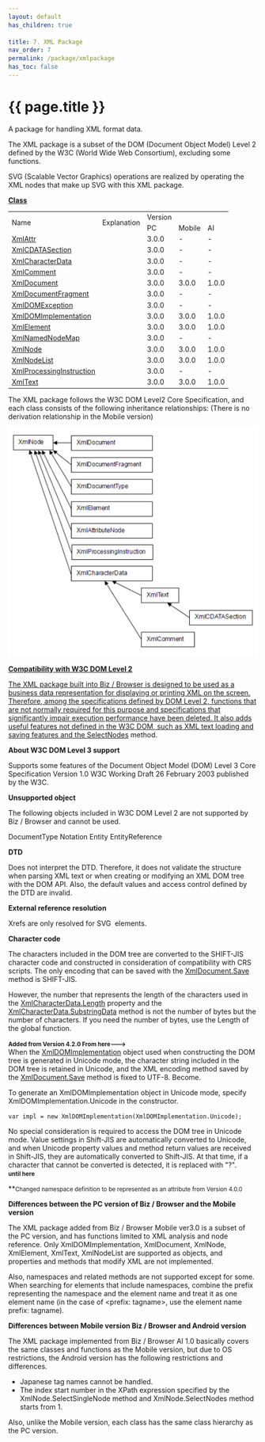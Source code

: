 ```yaml
---
layout: default
has_children: true

title: 7. XML Package
nav_order: 7
permalink: /package/xmlpackage
has_toc: false
---
```


# {{ page.title }}

A package for handling XML format data.

The XML package is a subset of the DOM (Document Object Model) Level 2 defined by the W3C (World Wide Web Consortium), excluding some functions.

SVG (Scalable Vector Graphics) operations are realized by operating the XML nodes that make up SVG with this XML package.

<u><b>Class</b></u>

<table>
    <tr>
        <td rowspan="2">Name</td>
        <td rowspan="2">Explanation</td>
        <td>Version</td>
    </tr>
    <tr>
        <td>PC</td>
        <td>Mobile</td>
        <td>AI</td>
    </tr>
    <tr>
        <td><a href="/package/xmlpackage/xmlattr">XmlAttr</a></td>
        <td></td>
        <td>3.0.0</td>
        <td>-</td>
        <td>-</td>
    </tr>
    <tr>
        <td><a href="/package/xmlpackage/xmlcdatasection">XmlCDATASection</a></td>
        <td></td>
        <td>3.0.0</td>
        <td>-</td>
        <td>-</td>
    </tr>
    <tr>
        <td><a href="/package/xmlpackage/xmlcharacterdata">XmlCharacterData</a></td>
        <td></td>
        <td>3.0.0</td>
        <td>-</td>
        <td>-</td>
    </tr>
    <tr>
        <td><a href="/package/xmlpackage/xmlcomment">XmlComment</a></td>
        <td></td>
        <td>3.0.0</td>
        <td>-</td>
        <td>-</td>
    </tr>
    <tr>
        <td><a href="/package/xmlpackage/xmldocument">XmlDocument</a></td>
        <td></td>
        <td>3.0.0</td>
        <td>3.0.0</td>
        <td>1.0.0</td>
    </tr>
    <tr>
        <td><a href="/package/xmlpackage/xmldocumentfragment">XmlDocumentFragment</a></td>
        <td></td>
        <td>3.0.0</td>
        <td>-</td>
        <td>-</td>
    </tr>
    <tr>
        <td><a href="/package/xmlpackage/xmldomexception">XmlDOMException</a></td>
        <td></td>
        <td>3.0.0</td>
        <td>-</td>
        <td>-</td>
    </tr>
    <tr>
        <td><a href="/package/xmlpackage/xmldomimplementation">XmlDOMImplementation</a></td>
        <td></td>
        <td>3.0.0</td>
        <td>3.0.0</td>
        <td>1.0.0</td>
    </tr>
    <tr>
        <td><a href="/package/xmlpackage/xmlelement">XmlElement</a></td>
        <td></td>
        <td>3.0.0</td>
        <td>3.0.0</td>
        <td>1.0.0</td>
    </tr>
    <tr>
        <td><a href="/package/xmlpackage/xmlnamednodemap">XmlNamedNodeMap</a></td>
        <td></td>
        <td>3.0.0</td>
        <td>-</td>
        <td>-</td>
    </tr>
    <tr>
        <td><a href="/package/xmlpackage/xmlnode">XmlNode</a></td>
        <td></td>
        <td>3.0.0</td>
        <td>3.0.0</td>
        <td>1.0.0</td>
    </tr>
    <tr>
        <td><a href="/package/xmlpackage/xmlnodelist">XmlNodeList</a></td>
        <td></td>
        <td>3.0.0</td>
        <td>3.0.0</td>
        <td>1.0.0</td>
    </tr>
    <tr>
        <td><a href="/package/xmlpackage/xmlprocessinginstruction">XmlProcessingInstruction</a></td>
        <td></td>
        <td>3.0.0</td>
        <td>-</td>
        <td>-</td>
    </tr>
    <tr>
        <td><a href="/package/xmlpackage/xmltext">XmlText</a></td>
        <td></td>
        <td>3.0.0</td>
        <td>3.0.0</td>
        <td>1.0.0</td>
    </tr>
</table>

The XML package follows the W3C DOM Level2 Core Specification, and each class consists of the following inheritance relationships: (There is no derivation relationship in the Mobile version)

<a href="/img/Biz Browser V/XMLPackage.png" target="_blank">

<img src="/img/Biz Browser V/XMLPackage.png">

<b>Compatibility with W3C DOM Level 2</b>

The XML package built into Biz / Browser is designed to be used as a business data representation for displaying or printing XML on the screen. Therefore, among the specifications defined by DOM Level 2, functions that are not normally required for this purpose and specifications that significantly impair execution performance have been deleted. It also adds useful features not defined in the W3C DOM, such as XML text loading and saving features and the [SelectNodes]() method.

<b>About W3C DOM Level 3 support</b>
 
Supports some features of the Document Object Model (DOM) Level 3 Core Specification Version 1.0 W3C Working Draft 26 February 2003 published by the W3C.

<b>Unsupported object</b>

The following objects included in W3C DOM Level 2 are not supported by Biz / Browser and cannot be used.

DocumentType
Notation
Entity
EntityReference

<b>DTD</b>

Does not interpret the DTD. Therefore, it does not validate the structure when parsing XML text or when creating or modifying an XML DOM tree with the DOM API.
Also, the default values ​​and access control defined by the DTD are invalid.

<b>External reference resolution</b>

Xrefs are only resolved for SVG <image> elements.

<b>Character code</b>

The characters included in the DOM tree are converted to the SHIFT-JIS character code and constructed in consideration of compatibility with CRS scripts. The only encoding that can be saved with the [XmlDocument.Save]() method is SHIFT-JIS.

However, the number that represents the length of the characters used in the [XmlCharacterData.Length]() property and the [XmlCharacterData.SubstringData]() method is not the number of bytes but the number of characters. If you need the number of bytes, use the Length of the global function.

**<small>Added from Version 4.2.0 From here---&gt;</small>**<br>
When the [XmlDOMImplementation]() object used when constructing the DOM tree is generated in Unicode mode, the character string included in the DOM tree is retained in Unicode, and the XML encoding method saved by the [XmlDocument.Save]() method is fixed to UTF-8. Become.

To generate an XmlDOMImplementation object in Unicode mode, specify XmlDOMImplementation.Unicode in the constructor.

```
var impl = new XmlDOMImplementation(XmlDOMImplementation.Unicode);
```

No special consideration is required to access the DOM tree in Unicode mode. Value settings in Shift-JIS are automatically converted to Unicode, and when Unicode property values ​​and method return values ​​are received in Shift-JIS, they are automatically converted to Shift-JIS. At that time, if a character that cannot be converted is detected, it is replaced with "?".
<br>**<small>until here</small>**

**<small>Changed namespace definition to be represented as an attribute from Version 4.0.0</small>

<b>Differences between the PC version of Biz / Browser and the Mobile version</b>

The XML package added from Biz / Browser Mobile ver3.0 is a subset of the PC version, and has functions limited to XML analysis and node reference.
Only XmlDOMImplementation, XmlDocument, XmlNode, XmlElement, XmlText, XmlNodeList are supported as objects, and properties and methods that modify XML are not implemented.

Also, namespaces and related methods are not supported except for some. When searching for elements that include namespaces, combine the prefix representing the namespace and the element name and treat it as one element name (in the case of <prefix: tagname>, use the element name prefix: tagname).

<b>Differences between Mobile version Biz / Browser and Android version</b>
 
The XML package implemented from Biz / Browser AI 1.0 basically covers the same classes and functions as the Mobile version, but due to OS restrictions, the Android version has the following restrictions and differences.

- Japanese tag names cannot be handled.
- The index start number in the XPath expression specified by the XmlNode.SelectSingleNode method and XmlNode.SelectNodes method starts from 1.

Also, unlike the Mobile version, each class has the same class hierarchy as the PC version.